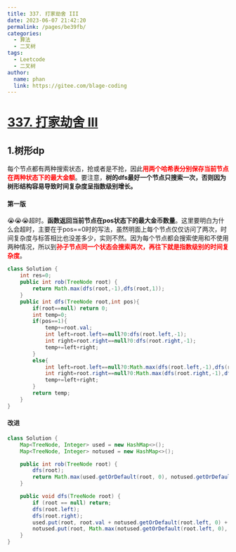 ```yaml
---
title: 337. 打家劫舍 III
date: 2023-06-07 21:42:20
permalink: /pages/be39fb/
categories:
  - 算法
  - 二叉树
tags:
  - Leetcode
  - 二叉树
author: 
  name: phan
  link: https://gitee.com/blage-coding
---
```

# [337. 打家劫舍 III](https://leetcode.cn/problems/house-robber-iii/)

## 1.树形dp

每个节点都有两种搜索状态，抢或者是不抢，因此<font color="red">**用两个哈希表分别保存当前节点在两种状态下的最大金额**</font>。要注意，**树的dfs最好一个节点只搜索一次，否则因为树形结构容易导致时间复杂度呈指数级别增长。**

#### 第一版

😭😭😭超时。**函数返回当前节点在pos状态下的最大金币数量**。这里要明白为什么会超时，主要在于pos==0时的写法，虽然明面上每个节点仅仅访问了两次，时间复杂度与标答相比也没差多少，实则不然。因为每个节点都会搜索使用和不使用两种情况，所以到<font color="red">**孙子节点同一个状态会搜索两次，再往下就是指数级别的时间复杂度**</font>。

```java
class Solution {
    int res=0;
    public int rob(TreeNode root) {
        return Math.max(dfs(root,-1),dfs(root,1));
    }
    public int dfs(TreeNode root,int pos){
        if(root==null) return 0;
        int temp=0;
        if(pos==1){
            temp+=root.val;
            int left=root.left==null?0:dfs(root.left,-1);
            int right=root.right==null?0:dfs(root.right,-1);
            temp+=left+right;
        }
        else{
            int left=root.left==null?0:Math.max(dfs(root.left,-1),dfs(root.left,1));
            int right=root.right==null?0:Math.max(dfs(root.right,-1),dfs(root.right,1));
            temp+=left+right;
        }
        return temp;
    }
}
```

#### 改进

```java
class Solution {
    Map<TreeNode, Integer> used = new HashMap<>();
    Map<TreeNode, Integer> notused = new HashMap<>();

    public int rob(TreeNode root) {
        dfs(root);
        return Math.max(used.getOrDefault(root, 0), notused.getOrDefault(root, 0));
    }

    public void dfs(TreeNode root) {
        if (root == null) return;
        dfs(root.left);
        dfs(root.right);
        used.put(root, root.val + notused.getOrDefault(root.left, 0) + notused.getOrDefault(root.right, 0));
        notused.put(root, Math.max(notused.getOrDefault(root.left, 0), used.getOrDefault(root.left, 0)) + Math.max(notused.getOrDefault(root.right, 0), used.getOrDefault(root.right, 0)));
    }
}
```

